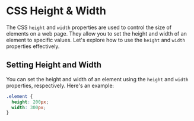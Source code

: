 
# CSS Height & Width

The CSS `height` and `width` properties are used to control the size of elements on a web page. They allow you to set the height and width of an element to specific values. Let's explore how to use the `height` and `width` properties effectively.

## Setting Height and Width

You can set the height and width of an element using the `height` and `width` properties, respectively. Here's an example:

```css
.element {
  height: 200px;
  width: 300px;
}
